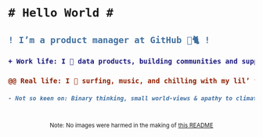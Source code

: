 <h1>

```diff
# Hello World #
```
<h2>

```diff
! I’m a product manager at GitHub 🐙🐈 !
```
<h3>

```diff
+ Work life: I 💚 data products, building communities and supporting open source +
```
<h3>

```diff
@@ Real life: I 💜 surfing, music, and chilling with my lil’ family @@
```
<h5>

```diff
- Not so keen on: Binary thinking, small world-views & apathy to climate change 🚨 -
```
</h5> 

</br>
<div align="center"><sup>Note: No images were harmed in the making of <a href="https://raw.githubusercontent.com/lukehefson/lukehefson/master/README.md">this README</a></sup></div>
